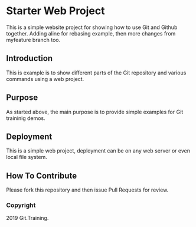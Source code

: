 # Starter Web Project

This is a simple website project for
showing how to use Git and Github together.
Adding aline for rebasing example, then more changes from myfeature branch too. 

## Introduction

This is example is to show different parts
of the Git repository and various commands
using a web project.

## Purpose

As started above, the main purpose is to 
provide simple examples for Git traininig 
demos.

## Deployment

This is a simple web project, deployment
can be on any web server or even local 
file system.

## How To Contribute

Please fork this repository and then issue Pull Requests for review.

### Copyright

2019 Git.Training.